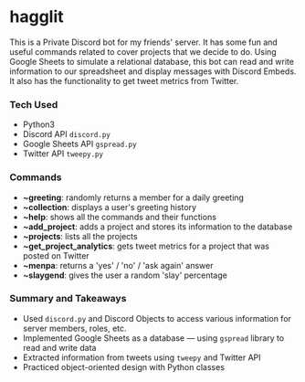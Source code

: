 # hagglit
This is a Private Discord bot for my friends' server. It has some fun and useful commands related to cover projects that we decide to do. Using Google  Sheets to simulate a relational database, this bot can read and write information to our spreadsheet and display messages with Discord Embeds. It also has the functionality to get tweet metrics from Twitter. 

### Tech Used
- Python3
- Discord API <code>discord.py</code>
- Google Sheets API <code>gspread.py</code>
- Twitter API <code>tweepy.py</code>

### Commands
- **~greeting**: randomly returns a member for a daily greeting
- **~collection**: displays a user's greeting history
- **~help**: shows all the commands and their functions
- **~add_project**: adds a project and stores its information to the database
- **~projects**: lists all the projects
- **~get_project_analytics**: gets tweet metrics for a project that was posted on Twitter
- **~menpa**: returns a 'yes' / 'no' / 'ask again' answer
- **~slaygend**: gives the user a random 'slay' percentage

### Summary and Takeaways
- Used <code>discord.py</code> and Discord Objects to access various information for server members, roles, etc.
- Implemented Google Sheets as a database — using <code>gspread</code> library to read and write data
- Extracted information from tweets using <code>tweepy</code> and Twitter API
- Practiced object-oriented design with Python classes
